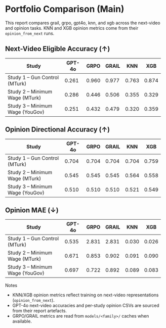 # Portfolio Comparison (Main)

This report compares grail, grpo, gpt4o, knn, and xgb across the next-video and opinion tasks. KNN and XGB opinion metrics come from their `opinion_from_next` runs.

## Next-Video Eligible Accuracy (↑)

| Study | GPT-4o | GRPO | GRAIL | KNN | XGB |
| --- | --- | --- | --- | --- | --- |
| Study 1 – Gun Control (MTurk) | 0.261 | 0.960 | 0.977 | 0.763 | 0.874 |
| Study 2 – Minimum Wage (MTurk) | 0.286 | 0.446 | 0.506 | 0.355 | 0.329 |
| Study 3 – Minimum Wage (YouGov) | 0.251 | 0.432 | 0.479 | 0.320 | 0.359 |

## Opinion Directional Accuracy (↑)

| Study | GPT-4o | GRPO | GRAIL | KNN | XGB |
| --- | --- | --- | --- | --- | --- |
| Study 1 – Gun Control (MTurk) | 0.704 | 0.704 | 0.704 | 0.704 | 0.759 |
| Study 2 – Minimum Wage (MTurk) | 0.545 | 0.545 | 0.545 | 0.564 | 0.558 |
| Study 3 – Minimum Wage (YouGov) | 0.510 | 0.510 | 0.510 | 0.521 | 0.549 |

## Opinion MAE (↓)

| Study | GPT-4o | GRPO | GRAIL | KNN | XGB |
| --- | --- | --- | --- | --- | --- |
| Study 1 – Gun Control (MTurk) | 0.535 | 2.831 | 2.831 | 0.030 | 0.026 |
| Study 2 – Minimum Wage (MTurk) | 0.671 | 0.853 | 0.902 | 0.091 | 0.090 |
| Study 3 – Minimum Wage (YouGov) | 0.697 | 0.722 | 0.892 | 0.089 | 0.083 |

Notes

- KNN/XGB opinion metrics reflect training on next-video representations (`opinion_from_next`).
- GPT-4o next-video accuracies and per-study opinion CSVs are sourced from their report artefacts.
- GRPO/GRAIL metrics are read from `models/<family>/` caches when available.
